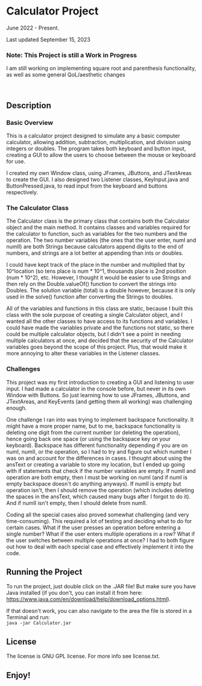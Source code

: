 # Calculator Project

June 2022 - Present.  
  
Last updated September 15, 2023

### Note: This Project is still a Work in Progress
I am still working on implementing square root and parenthesis functionality, as well as some general QoL/aesthetic changes

<br>

## Description

### Basic Overview
This is a calculator project designed to simulate any a basic computer calculator, allowing addition, subtraction, multiplication, and division using integers or doubles. The program takes both keyboard and button input, creating a GUI to allow the users to choose between the mouse or keyboard for use.

I created my own Window class, using JFrames, JButtons, and JTextAreas to create the GUI. I also designed two Listener classes, KeyInput.java and ButtonPressed.java, to read input from the keyboard and buttons respectively.

### The Calculator Class
The Calculator class is the primary class that contains both the Calculator object and the main method. It contains classes and variables required for the calculator to function, such as variables for the two numbers and the operation. The two number variables (the ones that the user enter, numI and numII) are both Strings because calculators append digits to the end of numbers, and strings are a lot better at appending than ints or doubles.
	
I could have kept track of the place in the number and multiplied that by 10^location (so tens place is num * 10^1, thousands place is 2nd position (num * 10^2), etc. However, I thought it would be easier to use Strings and then rely on the Double.valueOf() function to convert the strings into Doubles. The solution variable (total) is a double however, because it is only used in the solve() function after converting the Strings to doubles.

All of the variables and functions in this class are static, because I built this class with the sole purpose of creating a single Calculator object, and I wanted all the other classes to have access to its functions and variables. I could have made the variables private and the functions not static, so there could be multiple calculator objects, but I didn't see a point in needing multiple calculators at once, and decided that the security of the Calculator variables goes beyond the scope of this project. Plus, that would make it more annoying to alter these variables in the Listener classes.

### Challenges

This project was my first introduction to creating a GUI and listening to user input. I had made a calculator in the console before, but never in its own Window with Buttons. So just learning how to use JFrames, JButtons, and JTextAreas, and KeyEvents (and getting them all working) was challenging enough.

One challenge I ran into was trying to implement backspace functionality. It might have a more proper name, but to me, backspace functionality is deleting one digit from the current number (or deleting the operation), hence going back one space (or using the backspace key on your keyboard). Backspace has different functionality depending if you are on numI, numII, or the operation, so I had to try and figure out which number I was on and account for the differences in cases. I thought about using the ansText or creating a variable to store my location, but I ended up going with if statements that check if the number variables are empty. If numII and operation are both empty, then I must be working on numI (and if numI is empty backspace doesn't do anything anyways). If numII is empty but operation isn't, then I should remove the operation (which includes deleting the spaces in the ansText, which caused many bugs after I forgot to do it). And if numII isn't empty, then I should delete from numII.

Coding all the special cases also proved somewhat challenging (and very time-consuming). This required a lot of testing and deciding what to do for certain cases. What if the user presses an operation before entering a single number? What if the user enters multiple operations in a row? What if the user switches between multiple operations at once? I had to both figure out how to deal with each special case and effectively implement it into the code.

## Running the Project

To run the project, just double click on the .JAR file! But make sure you have Java installed (if you don't, you can install it from here: https://www.java.com/en/download/help/download_options.html).

If that doesn't work, you can also navigate to the area the file is stored in a Terminal and run:
<br>
	`java -jar Calculator.jar`

## License

The license is GNU GPL license. For more info see license.txt.

## Enjoy!
